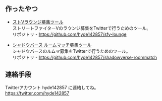 ## 作ったやつ

- [ストVラウンジ募集ツール](https://hyde142857.github.io/sfv-lounge/)  
  ストリートファイターVのラウンジ募集をTwitterで行うためのツール。  
  リポジトリ - https://github.com/hyde142857/sfv-lounge

- [シャドウバース ルームマッチ募集ツール](https://hyde142857.github.io/shadowverse-roommatch/)  
  シャドウバースのルムマ募集をTwitterで行うためのツール。  
  リポジトリ - https://github.com/hyde142857/shadowverse-roommatch

## 連絡手段

Twitterアカウント hyde142857 に連絡してね。  
https://twitter.com/hyde142857

<!--
**hyde142857/hyde142857** is a ✨ _special_ ✨ repository because its `README.md` (this file) appears on your GitHub profile.

Here are some ideas to get you started:

- 🔭 I’m currently working on ...
- 🌱 I’m currently learning ...
- 👯 I’m looking to collaborate on ...
- 🤔 I’m looking for help with ...
- 💬 Ask me about ...
- 📫 How to reach me: ...
- 😄 Pronouns: ...
- ⚡ Fun fact: ...
-->
